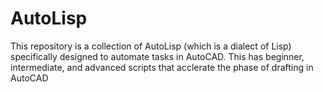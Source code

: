 # AutoLisp
This repository is a collection of AutoLisp (which is a dialect of Lisp) specifically designed to automate tasks in AutoCAD. This has beginner, intermediate, and advanced scripts that acclerate the phase of drafting in AutoCAD 
